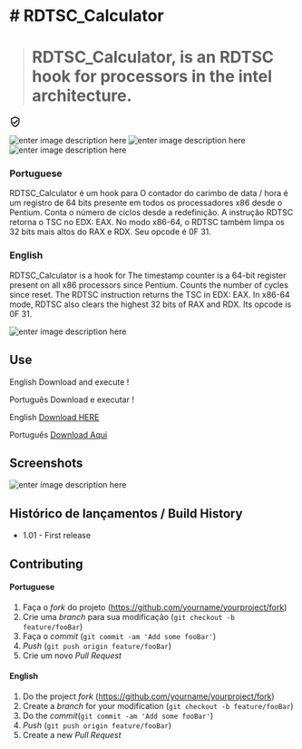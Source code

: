 # # RDTSC_Calculator
> # RDTSC_Calculator, is an RDTSC hook for processors in the intel architecture.
![](data:image/png;base64,iVBORw0KGgoAAAANSUhEUgAAABQAAAAUCAQAAAAngNWGAAAA/0lEQVR4AYXNMSiEcRyA4cfmGHQbCZIipkuxnJgMStlMNmeyD2dwmc8+sZgxYJd9ErIZFHUyYYD7fkr6l4/rnvmtl7+KitrqV/fq2Y5eLY3Z9S48eRLe7BmVZ9qhTLhQ0algzZWQOVKSsCF8OjAnwbxDTWFDUhPK/jMr1H6HE/IqRky2DyvCefuwItwZzodVoYRiLqMkVCXrwpJ9twZ+sgfDYEFYl8wIWxZ9uFf7zkallxlJh4YrLGsKjZRx7VGHhLqwgFUN45DGdb8MeXGpgB4ABZdeDcpZEY51A+hyLKz4S1W4MQWm3AibWtgWmk6dyISa1pSdyWTOlLXVp0+eL9D/ZPfBTNanAAAAAElFTkSuQmCC)
> 
![enter image description here](https://camo.githubusercontent.com/38eee254b913ee3775e6739f068ce7428d54c941/68747470733a2f2f696d672e736869656c64732e696f2f636972636c6563692f70726f6a6563742f6769746875622f6261646765732f736869656c64732f6d6173746572)
![enter image description here](https://camo.githubusercontent.com/d5cd29c0e2930c3c4026ba87ff427e2e340f461b/68747470733a2f2f696d672e736869656c64732e696f2f62616467652f726174696e672d2545322539382538352545322539382538352545322539382538352545322539382538352545322539382538362d627269676874677265656e)
![enter image description here](https://camo.githubusercontent.com/4f38500ef063ae96267cc0bc09edb14ffe4beecf/68747470733a2f2f696d672e736869656c64732e696f2f62616467652f636f646163792d422d677265656e)

### Portuguese
RDTSC_Calculator é um hook para O contador do carimbo de data / hora é um registro de 64 bits presente em todos os processadores x86 desde o Pentium. Conta o número de ciclos desde a redefinição. A instrução RDTSC retorna o TSC no EDX: EAX. No modo x86-64, o RDTSC também limpa os 32 bits mais altos do RAX e RDX. Seu opcode é 0F 31.

### English
RDTSC_Calculator is a hook for The timestamp counter is a 64-bit register present on all x86 processors since Pentium. Counts the number of cycles since reset. The RDTSC instruction returns the TSC in EDX: EAX. In x86-64 mode, RDTSC also clears the highest 32 bits of RAX and RDX. Its opcode is 0F 31.

![enter image description here](https://i.imgur.com/aRTfiaw.png)

## Use

English
Download and execute !

Português
Download e executar !

English
[Download HERE](https://github.com/keowu/RDTSC_Calculator/releases)

Português
[Download Aqui](https://github.com/keowu/RDTSC_Calculator/releases)



## Screenshots
![enter image description here](https://i.imgur.com/lOTiQWp.png)


## Histórico de lançamentos / Build History

* 1.01 - First release


## Contributing

#### Portuguese

1. Faça o _fork_ do projeto (<https://github.com/yourname/yourproject/fork>)
2. Crie uma _branch_ para sua modificação (`git checkout -b feature/fooBar`)
3. Faça o _commit_ (`git commit -am 'Add some fooBar'`)
4. _Push_ (`git push origin feature/fooBar`)
5. Crie um novo _Pull Request_

#### English
1. Do the project _fork_ (<https://github.com/yourname/yourproject/fork>)
2. Create a _branch_ for your modification (`git checkout -b feature/fooBar`)
3. Do the _commit_(`git commit -am 'Add some fooBar'`)
4. _Push_ (`git push origin feature/fooBar`)
5. Create a new _Pull Request_
